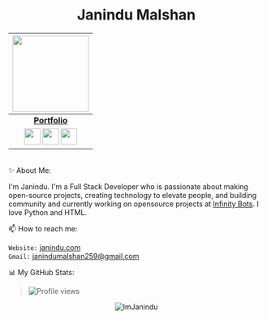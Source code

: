 <p align="center"> <h1 align="center"> Janindu Malshan </h1> </p>

|<a href="https://t.me/imjanindu/"><img src="https://icon-library.net//images/icon-programmer/icon-programmer-14.jpg" width="150px" height="150px" /></a> |
|:---------------------------------------------------------------------------------------------------------------------------------------:|
|       **[Portfolio](https://janindu.com)**                                                                                |
| <a href="https://github.com/imjanindu"><img src="https://cdn.iconscout.com/icon/free/png-256/github-108-438008.png" width="32px" height="32px"></a> <a href="https://facebook.com/imjanindu"><img src="https://i.ibb.co/zmYNW4p/facebook.png" width="32px" height="32px"></a> <a href="https://instagram.com/imjanindu"><img src="https://i.ibb.co/Kx2GSrT/instagram.png" width="32px" height="32px"></a>|

<br>✨ About Me:

I'm Janindu. I'm a Full Stack Developer who is passionate about making open-source projects, creating technology to elevate people, and building community and currently working on opensource projects at [Infinity Bots](https://github.com/Infinity-Bots). I love Python and HTML. 

📫 How to reach me:

`Website:` [janindu.com](https://janindu.com) <br> 
`Gmail:` janindumalshan259@gmail.com

📊 My GitHub Stats:

> ![Profile views](https://gpvc.arturio.dev/imjanindu)

<p align="center">
	<img src=https://github-readme-stats.vercel.app/api?username=imjanindu&show_icons=true&theme=midnight-purple alt=ImJanindu />
</p>

